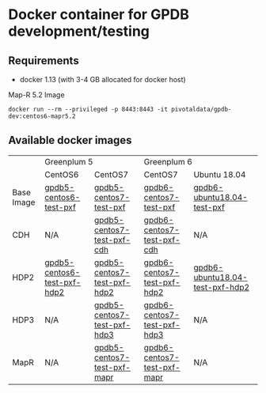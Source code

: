 # Docker container for GPDB development/testing
## Requirements

- docker 1.13 (with 3-4 GB allocated for docker host)

Map-R 5.2 Image
```
docker run --rm --privileged -p 8443:8443 -it pivotaldata/gpdb-dev:centos6-mapr5.2
```

## Available docker images

<table>
  <tr>
    <td>&nbsp;</td>
    <td colspan="2">Greenplum 5</td>
    <td colspan="2">Greenplum 6</td>
  </tr>
  <tr>
    <td>&nbsp;</td>
    <td>CentOS6</td>
    <td>CentOS7</td>
    <td>CentOS7</td>
    <td>Ubuntu 18.04</td>
  </tr>
  <tr>
    <td>Base Image</td>
    <td> <a href="https://console.cloud.google.com/gcr/images/${PROJECT_ID}/GLOBAL/gpdb-pxf-dev/gpdb5-centos6-test-pxf">gpdb5-centos6-test-pxf</a> </td>
    <td> <a href="https://console.cloud.google.com/gcr/images/${PROJECT_ID}/GLOBAL/gpdb-pxf-dev/gpdb5-centos7-test-pxf">gpdb5-centos7-test-pxf</a> </td>
    <td> <a href="https://console.cloud.google.com/gcr/images/${PROJECT_ID}/GLOBAL/gpdb-pxf-dev/gpdb6-centos7-test-pxf">gpdb6-centos7-test-pxf</a> </td>
    <td> <a href="https://console.cloud.google.com/gcr/images/${PROJECT_ID}/GLOBAL/gpdb-pxf-dev/gpdb6-ubuntu18.04-test-pxf">gpdb6-ubuntu18.04-test-pxf</a> </td>
  </tr>
  <tr>
    <td>CDH</td>
    <td> N/A </td>
    <td> <a href="https://console.cloud.google.com/gcr/images/${PROJECT_ID}/GLOBAL/gpdb-pxf-dev/gpdb5-centos7-test-pxf-cdh">gpdb5-centos7-test-pxf-cdh</a> </td>
    <td> <a href="https://console.cloud.google.com/gcr/images/${PROJECT_ID}/GLOBAL/gpdb-pxf-dev/gpdb6-centos7-test-pxf-cdh">gpdb6-centos7-test-pxf-cdh</a> </td>
    <td> N/A </td>
  </tr>
  <tr>
    <td>HDP2</td>
    <td> <a href="https://console.cloud.google.com/gcr/images/${PROJECT_ID}/GLOBAL/gpdb-pxf-dev/gpdb5-centos6-test-pxf-hdp2">gpdb5-centos6-test-pxf-hdp2</a> </td>
    <td> <a href="https://console.cloud.google.com/gcr/images/${PROJECT_ID}/GLOBAL/gpdb-pxf-dev/gpdb5-centos7-test-pxf-hdp2">gpdb5-centos7-test-pxf-hdp2</a> </td>
    <td> <a href="https://console.cloud.google.com/gcr/images/${PROJECT_ID}/GLOBAL/gpdb-pxf-dev/gpdb6-centos7-test-pxf-hdp2">gpdb6-centos7-test-pxf-hdp2</a> </td>
    <td> <a href="https://console.cloud.google.com/gcr/images/${PROJECT_ID}/GLOBAL/gpdb-pxf-dev/gpdb6-ubuntu18.04-test-pxf-hdp2">gpdb6-ubuntu18.04-test-pxf-hdp2</a> </td>
  </tr>
  <tr>
    <td>HDP3</td>
    <td> N/A </td>
    <td> <a href="https://console.cloud.google.com/gcr/images/${PROJECT_ID}/GLOBAL/gpdb-pxf-dev/gpdb5-centos7-test-pxf-hdp3">gpdb5-centos7-test-pxf-hdp3</a> </td>
    <td> <a href="https://console.cloud.google.com/gcr/images/${PROJECT_ID}/GLOBAL/gpdb-pxf-dev/gpdb6-centos7-test-pxf-hdp3">gpdb6-centos7-test-pxf-hdp3</a> </td>
    <td> N/A </td>
  </tr>
  <tr>
    <td>MapR</td>
    <td> N/A </td>
    <td> <a href="https://console.cloud.google.com/gcr/images/${PROJECT_ID}/GLOBAL/gpdb-pxf-dev/gpdb5-centos7-test-pxf-mapr">gpdb5-centos7-test-pxf-mapr</a> </td>
    <td> <a href="https://console.cloud.google.com/gcr/images/${PROJECT_ID}/GLOBAL/gpdb-pxf-dev/gpdb6-centos7-test-pxf-mapr">gpdb6-centos7-test-pxf-mapr</a> </td>
    <td> N/A </td>
  </tr>
</table>